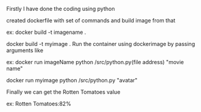 Firstly I have done the coding using python

created dockerfile with set of commands and build image from that

ex: docker build -t imagename .

docker build -t myimage .
Run the container using dockerimage by passing arguments like

ex: docker run imageName python /src/python.py(file address) "movie name"

docker run myimage python /src/python.py "avatar"

Finally we can get the Rotten Tomatoes value

ex: Rotten Tomatoes:82%
